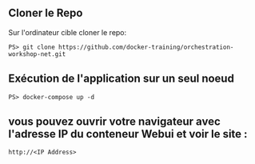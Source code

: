 ## Cloner le Repo
Sur l'ordinateur cible cloner le repo:

```
PS> git clone https://github.com/docker-training/orchestration-workshop-net.git
```

## Exécution de l'application sur un seul noeud

```
PS> docker-compose up -d
```

## vous pouvez ouvrir votre navigateur avec l'adresse IP du conteneur Webui et voir le site :

```
http://<IP Address>
```